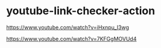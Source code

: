 # youtube-link-checker-action
https://www.youtube.com/watch?v=iHxnpu_I3wg

https://www.youtube.com/watch?v=7KFGgMOVUd4
